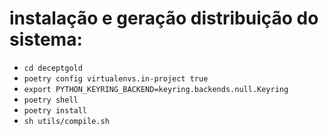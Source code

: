 # instalação e geração distribuição do sistema:

- `cd deceptgold`
- `poetry config virtualenvs.in-project true`
- `export PYTHON_KEYRING_BACKEND=keyring.backends.null.Keyring`
- `poetry shell`
- `poetry install`
- `sh utils/compile.sh`
